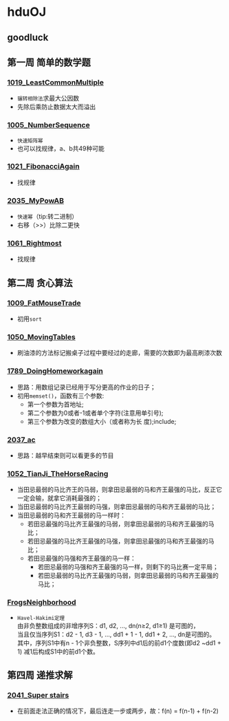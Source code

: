 # hduOJ
goodluck
--------

## 第一周 简单的数学题

### [1019_LeastCommonMultiple](http://acm.hdu.edu.cn/showproblem.php?pid=1019)
* `辗转相除法`求最大公因数
* 先除后乘防止数据太大而溢出

### [1005_NumberSequence](http://acm.hdu.edu.cn/showproblem.php?pid=1005)	
* `快速矩阵幂`
* 也可以找规律，a、b共49种可能

### [1021_FibonacciAgain](http://acm.hdu.edu.cn/showproblem.php?pid=1021)
* 找规律

### [2035_MyPowAB](http://acm.hdu.edu.cn/showproblem.php?pid=2035)
* `快速幂`（tip:转二进制）
* 右移（>>）比除二更快

### [1061_Rightmost](http://acm.hdu.edu.cn/showproblem.php?pid=1061)
* 找规律
  
## 第二周 贪心算法

### [1009_FatMouseTrade](http://acm.hdu.edu.cn/showproblem.php?pid=1009)

* 初用`sort`
    
### [1050_MovingTables](http://acm.hdu.edu.cn/showproblem.php?pid=1050) 

* 刷油漆的方法标记搬桌子过程中要经过的走廊，需要的次数即为最高刷漆次数
    
### [1789_DoingHomeworkagain](http://acm.hdu.edu.cn/showproblem.php?pid=1789) 

* 思路：用数组记录已经用于写分更高的作业的日子；
* 初用`memset()`，函数有三个参数:
  * 第一个参数为首地址;
  * 第二个参数为0或者-1或者单个字符(注意用单引号);
  * 第三个参数为改变的数组大小（或者称为长 度);include<cstring>;
  
### [2037_ac](http://acm.hdu.edu.cn/showproblem.php?pid=2037)

* 思路：越早结束则可以看更多的节目
      
### [1052_TianJi_TheHorseRacing](http://acm.hdu.edu.cn/showproblem.php?pid=1052)
* 当田忌最弱的马比齐王的马弱，则拿田忌最弱的马和齐王最强的马比，反正它一定会输，就拿它消耗最强的；
* 当田忌最弱的马比齐王最弱的马强，则拿田忌最弱的马和齐王最弱的马比；
* 当田忌最弱的马和齐王最弱的马一样时：
  * 若田忌最强的马比齐王最强的马弱，则拿田忌最弱的马和齐王最强的马比；
  * 若田忌最强的马比齐王最强的马强，则拿田忌最强的马和齐王最强的马比；
  * 若田忌最强的马强和齐王最强的马一样：
    * 若田忌最弱的马强和齐王最强的马一样，则剩下的马比赛一定平局；
    * 若田忌最弱的马比齐王最强的马弱，则拿田忌最弱的马和齐王最强的马比；

### [FrogsNeighborhood](http://acm.hdu.edu.cn/webcontest/contest_showproblem.php?pid=1010&ojid=1&cid=13365&hide=1&problem=Problem%20%20J)
* `Havel-Hakimi定理`<br>
由非负整数组成的非增序列S：d1, d2, ..., dn(n≥2, d1≥1) 是可图的，<br>
当且仅当序列S1：d2 - 1, d3 - 1, ..., dd1 + 1 - 1, dd1 + 2, ..., dn是可图的。<br>
其中，序列S1中有n - 1个非负整数，S序列中d1后的前d1个度数(即d2 ~dd1 + 1) 减1后构成S1中的前d1个数。<br>

## 第四周 递推求解
### [2041_](http://acm.hdu.edu.cn/showproblem.php?pid=2041)[Super stairs](https://github.com/Mifan-rabbit/hduOJ/blob/master/2041_SuperStairs.cpp)
* 在前面走法正确的情况下，最后连走一步或两步，故：f(n) = f(n-1) + f(n-2)


